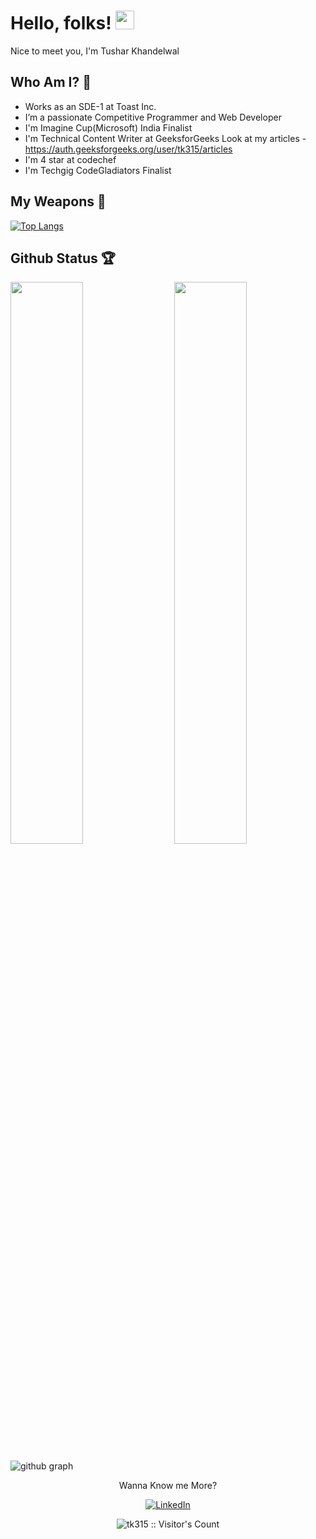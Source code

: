 # Hello, folks! <img src="https://raw.githubusercontent.com/MartinHeinz/MartinHeinz/master/wave.gif" width="30px">

Nice to meet you, I'm Tushar Khandelwal

## Who Am I? 🤠

- Works as an SDE-1 at Toast Inc.
- I’m a passionate Competitive Programmer and Web Developer
- I'm Imagine Cup(Microsoft) India Finalist
- I'm Technical Content Writer at GeeksforGeeks
  Look at my articles - https://auth.geeksforgeeks.org/user/tk315/articles
- I'm 4 star at codechef
- I'm Techgig CodeGladiators Finalist

## My Weapons 🌟

[![Top Langs](https://github-readme-stats.vercel.app/api/top-langs/?username=tk315&theme=react)](https://github.com/tk315/github-readme-stats)
 
## Github Status 🏆

<img  src="https://github-readme-stats.vercel.app/api?username=tk315&show_icons=true&hide_border=true&theme=react" width="48%" align="right" >
<img  src="https://github-readme-streak-stats.herokuapp.com/?user=tk315&theme=react" width="48%" >
<br>

![github graph](https://activity-graph.herokuapp.com/graph?username=tk315&theme=react-dark)
<br>

<p align="center">Wanna Know me More?</p>

<p align="center">
  
<a href="https://www.linkedin.com/in/tushar-khandelwal-674728192/">
<img src="https://img.shields.io/badge/-LinkedIn-%233781da" alt="LinkedIn"/></a>  

</p>

<p align="center"><img src="https://visitor-badge.laobi.icu/badge?page_id=tk315.tk315" alt="tk315 :: Visitor's Count" /></p>
